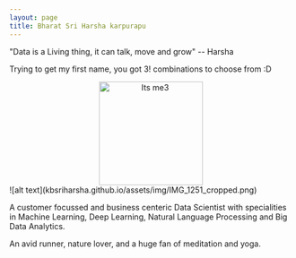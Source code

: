 ```yaml
---
layout: page
title: Bharat Sri Harsha karpurapu
---
```


"Data is a Living thing, it can talk, move and grow" -- Harsha

<p>Trying to get my first name, you got 3! combinations to choose from :D</p>

<div id="wrapper" style="width:100%; text-align:center">
<img src="kbsriharsha.github.io/assets/img/IMG_1251_cropped.png" alt="Its me3" height="185" width="185" align="middle">
</div>
![alt text](kbsriharsha.github.io/assets/img/IMG_1251_cropped.png)
<p>A customer focussed and business centeric Data Scientist with specialities in Machine Learning, Deep Learning, Natural Language Processing and Big Data Analytics. </p>

<p>An avid runner, nature lover, and a huge fan of meditation and yoga.</p>



